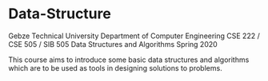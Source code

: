 # Data-Structure
Gebze Technical University
Department of Computer Engineering
CSE 222 / CSE 505 / SIB 505
Data Structures and Algorithms
Spring 2020


This course aims to introduce some basic data
structures and algorithms which are to be used as
tools in designing solutions to problems.
